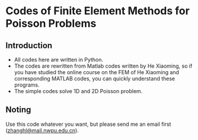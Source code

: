 # Codes of Finite Element Methods for Poisson Problems

## Introduction

* All codes here are written in Python.
* The codes are rewritten from Matlab codes written by He Xiaoming, so if you have studied the online course on the FEM of He Xiaoming and corresponding MATLAB codes, you can quickly understand these programs.
* The simple codes solve 1D and 2D Poisson problem. 

## Noting

Use this code whatever you want, but please send me an email first  (zhanghl@mail.nwpu.edu.cn).

